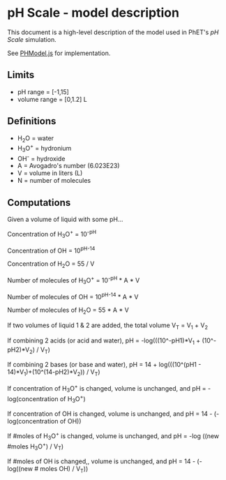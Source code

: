 # pH Scale - model description

This document is a high-level description of the model used in PhET's _pH Scale_ simulation.

See [PHModel.js](https://github.com/phetsims/ph-scale/blob/master/js/common/model/PHModel.js) for implementation.

## Limits

* pH range = [-1,15]
* volume range = [0,1.2] L

## Definitions

* H<sub>2</sub>O = water
* H<sub>3</sub>O<sup>+</sup> = hydronium
* OH<sup>-</sup> = hydroxide
* A = Avogadro's number (6.023E23)
* V = volume in liters (L)
* N = number of molecules

## Computations

Given a volume of liquid with some pH...

Concentration of H<sub>3</sub>O<sup>+</sup> = 10<sup>-pH</sup>

Concentration of OH = 10<sup>pH-14</sup>

Concentration of H<sub>2</sub>O = 55 / V

Number of molecules of H<sub>3</sub>O<sup>+</sup> = 10<sup>-pH</sup> * A * V

Number of molecules of OH = 10<sup>pH-14</sup> * A * V

Number of molecules of H<sub>2</sub>O = 55 * A * V

If two volumes of liquid 1 & 2 are added, the total volume V<sub>T</sub> = V<sub>1</sub> + V<sub>2</sub>

If combining 2 acids (or acid and water), pH = -log(((10^-pH1)*V<sub>1</sub> + (10^-pH2)*V<sub>2</sub>) / V<sub>T</sub>)

If combining 2 bases (or base and water), pH = 14 + log(((10^(pH1 - 14)*V<sub>1</sub>)+(10^(14-pH2)*V<sub>2</sub>)) / V<sub>T</sub>)

If concentration of H<sub>3</sub>O<sup>+</sup> is changed, volume is unchanged, and pH = -log(concentration of H<sub>3</sub>O<sup>+</sup>)

If concentration of OH is changed, volume is unchanged, and pH = 14 - (-log(concentration of OH))

If #moles of H<sub>3</sub>O<sup>+</sup> is changed, volume is unchanged, and pH = -log ((new #moles H<sub>3</sub>O<sup>+</sup>) / V<sub>T</sub>)

If #moles of OH is changed,, volume is unchanged, and pH = 14 - (-log((new # moles OH) / V<sub>T</sub>))
